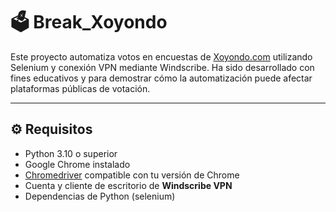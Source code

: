 # 🗳️ Break_Xoyondo

Este proyecto automatiza votos en encuestas de [Xoyondo.com](https://xoyondo.com) utilizando Selenium y conexión VPN mediante Windscribe. Ha sido desarrollado con fines educativos y para demostrar cómo la automatización puede afectar plataformas públicas de votación.

---

## ⚙️ Requisitos

- Python 3.10 o superior  
- Google Chrome instalado  
- [Chromedriver](https://chromedriver.chromium.org/downloads) compatible con tu versión de Chrome  
- Cuenta y cliente de escritorio de **Windscribe VPN**
- Dependencias de Python (selenium)



